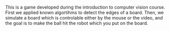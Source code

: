 This is a game developed during the introduction to computer vision course. First we applied known algortihms
to detect the edges of a board. Then, we simulate a board which is 
controlable either by the mouse or the video, and the goal is to make the ball hit the robot which you put on the board.
